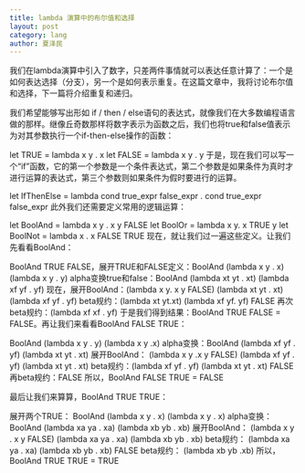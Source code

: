 ```yaml
---
title: lambda 演算中的布尔值和选择
layout: post
category: lang
author: 夏泽民
---
```

<!-- more -->
我们在lambda演算中引入了数字，只差两件事情就可以表达任意计算了：一个是如何表达选择（分支），另一个是如何表示重复。在这篇文章中，我将讨论布尔值和选择，下一篇将介绍重复和递归。

我们希望能够写出形如 if / then / else语句的表达式，就像我们在大多数编程语言做的那样。继像丘奇数那样将数字表示为函数之后，我们也将true和false值表示为对其参数执行一个if-then-else操作的函数：

let TRUE = lambda x y . x 
let FALSE = lambda x y . y 
于是，现在我们可以写一个“if”函数，它的第一个参数是一个条件表达式，第二个参数是如果条件为真时才进行运算的表达式，第三个参数则如果条件为假时要进行的运算。

let IfThenElse = lambda cond true_expr false_expr . cond true_expr false_expr 
此外我们还需要定义常用的逻辑运算：

let BoolAnd = lambda x y . x y FALSE 
let BoolOr = lambda x y. x TRUE y 
let BoolNot = lambda x . x FALSE TRUE 
现在，就让我们过一遍这些定义。让我们先看看BoolAnd：

BoolAnd TRUE FALSE，展开TRUE和FALSE定义：BoolAnd (lambda x y . x) (lambda x y . y)
alpha变换true和false：BoolAnd (lambda xt yt . xt) (lambda xf yf . yf)
现在，展开BoolAnd：(lambda x y. x y FALSE) (lambda xt yt . xt) (lambda xf yf . yf)
beta规约：(lambda xt yt.xt) (lambda xf yf. yf) FALSE
再次beta规约：(lambda xf xf . yf)
于是我们得到结果：BoolAnd TRUE FALSE = FALSE。再让我们来看看BoolAnd FALSE TRUE：

BoolAnd (lambda x y . y) (lambda x y .x)
alpha变换：BoolAnd (lambda xf yf . yf) (lambda xt yt . xt)
展开BoolAnd： (lambda x y .x y FALSE) (lambda xf yf . yf) (lambda xt yt . xt)
beta规约：(lambda xf yf . yf) (lambda xt yt . xt) FALSE
再beta规约：FALSE
所以，BoolAnd FALSE TRUE = FALSE

最后让我们来算算，BoolAnd TRUE TRUE：

展开两个TRUE： BoolAnd (lambda x y . x) (lambda x y . x)
alpha变换： BoolAnd (lambda xa ya . xa) (lambda xb yb . xb)
展开BoolAnd： (lambda x y . x y FALSE) (lambda xa ya . xa) (lambda xb yb . xb)
beta规约： (lambda xa ya . xa) (lambda xb yb . xb) FALSE
beta规约： (lambda xb yb .xb)
所以，BoolAnd TRUE TRUE = TRUE
